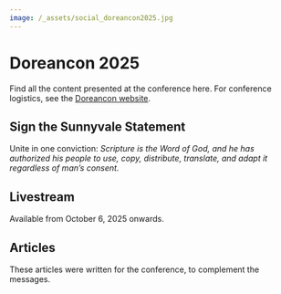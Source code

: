 ```yaml
---
image: /_assets/social_doreancon2025.jpg
---
```



# Doreancon 2025

Find all the content presented at the conference here. For conference logistics, see the [Doreancon website](https://doreancon.org/).


## Sign the Sunnyvale Statement

Unite in one conviction: _Scripture is the Word of God, and he has authorized his people to use, copy, distribute, translate, and adapt it regardless of man’s consent._

<VPButton text="Sign the statement" href=""></VPButton>


## Livestream

Available from October 6, 2025 onwards.

<YouTube id='bqZSNiD1LYw'></YouTube>
<YouTube id='pICi4K2v7Q4'></YouTube>
<YouTube id='2Cx0aYaIMQY'></YouTube>


## Articles
These articles were written for the conference, to complement the messages.

<ArticlePreview id='manuscripts'></ArticlePreview>
<ArticlePreview id='bible-societies'></ArticlePreview>
<ArticlePreview id='adaptation'></ArticlePreview>
<ArticlePreview id='copyright-protect-scripture'></ArticlePreview>
<ArticlePreview id='balaam'></ArticlePreview>
